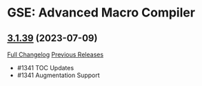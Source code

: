 # GSE: Advanced Macro Compiler

## [3.1.39](https://github.com/TimothyLuke/GSE-Advanced-Macro-Compiler/tree/3.1.39) (2023-07-09)
[Full Changelog](https://github.com/TimothyLuke/GSE-Advanced-Macro-Compiler/compare/3.1.38...3.1.39) [Previous Releases](https://github.com/TimothyLuke/GSE-Advanced-Macro-Compiler/releases)

- #1341 TOC Updates  
- #1341 Augmentation Support  
